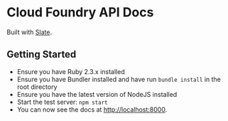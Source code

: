 Cloud Foundry API Docs
========

Built with [Slate](http://tripit.github.io/slate).

Getting Started
------------------------------

- Ensure you have Ruby 2.3.x installed
- Ensure you have Bundler installed and have run `bundle install` in the root directory
- Ensure you have the latest version of NodeJS installed
- Start the test server: `npm start`
- You can now see the docs at <http://localhost:8000>.

